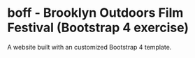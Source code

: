 # boff - Brooklyn Outdoors Film Festival (Bootstrap 4 exercise)

A website built with an customized Bootstrap 4 template. 
